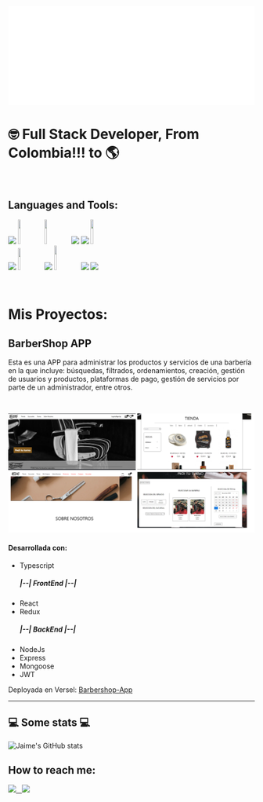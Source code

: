 <img src="https://github.com/Riguja89/Riguja89/blob/main/svg.svg"/>


<h1>🤓 Full Stack Developer, From  Colombia!!! to 🌎</h1> 
 <br>
 
 ## Languages and Tools:

<p>
  <code><img width="10%" src="https://www.vectorlogo.zone/logos/w3_html5/w3_html5-ar21.svg"></code>
  <code><img width="10%" height="50px" src="https://github.com/WanCirone/wancirone/blob/main/logos/1200px-Devicon-css3-plain.svg.png"></code>
  <code><img width="10%" height="50px" src="https://github.com/WanCirone/wancirone/blob/main/logos/javascript-1.svg"></code>
  <code><img width="10%" src="https://www.vectorlogo.zone/logos/git-scm/git-scm-ar21.svg"></code>
  <code><img width="10%" src="https://www.vectorlogo.zone/logos/getbootstrap/getbootstrap-ar21.svg"></code>
  <code><img width="10%" height="50px" src="https://github.com/WanCirone/wancirone/blob/main/logos/material-ui-1.svg"></code>
  <br />
  <code><img width="10%" src="https://www.vectorlogo.zone/logos/reactjs/reactjs-ar21.svg"></code>
  <code><img width="10%" height="45" src="https://cdn.worldvectorlogo.com/logos/redux.svg"></code>
  <code><img width="10%" src="https://www.vectorlogo.zone/logos/nodejs/nodejs-ar21.svg"></code>
  <code><img  width="10%" height="50px" src="https://github.com/WanCirone/wancirone/blob/main/logos/expressjs.svg"></code>
  <code><img width="10%" src="https://www.vectorlogo.zone/logos/postgresql/postgresql-ar21.svg"></code>
  <code><img width="10%" src="https://www.vectorlogo.zone/logos/sequelizejs/sequelizejs-ar21.svg"></code>
  <br />
</p>
<br>
 
<h1>Mis Proyectos:</h1>

<h2> BarberShop APP </h2>

<p>Esta es una APP para administrar los productos y servicios de una barbería en la que incluye: 
    búsquedas, filtrados, ordenamientos, creación, gestión de usuarios y productos, plataformas 
    de pago, gestión de servicios por parte de un administrador, entre otros.</p> 
<br>

![barbeshop](https://github.com/Riguja89/Riguja89/blob/main/screenchot-barbershop.png)

<h4> Desarrollada con: </h4>
<ul>
   <li>Typescript</li>
  <h5>|--| FrontEnd |--|</h5>
    <li>React</li>
    <li>Redux</li>
  <h5>|--| BackEnd |--|</h5>
    <li>NodeJs</li>
    <li>Express</li>
    <li>Mongoose</li>
    <li>JWT</li>
</ul>

Deployada en Versel:  <a href="https://barbershop-front-deploy.vercel.app/">Barbershop-App</a>

<hr/>


<h2>💻 Some stats 💻</h2>

![Jaime's GitHub stats](https://github-readme-stats.vercel.app/api?username=Riguja89&theme=dark&show_icons=true)

## How to reach me:
<span >
<a href="https://www.linkedin.com/in/jaime-gutierrez-rios-b3143662/" ><img width="5%" src="https://github.com/WanCirone/wancirone/blob/main/logos/linkedin-icon.png"> &nbsp;
<a href="mailto:jaimegutierrios@gmail.com" ><img width="5%" src="https://github.com/WanCirone/wancirone/blob/main/logos/gmail-icon%20green.png">
</span>
